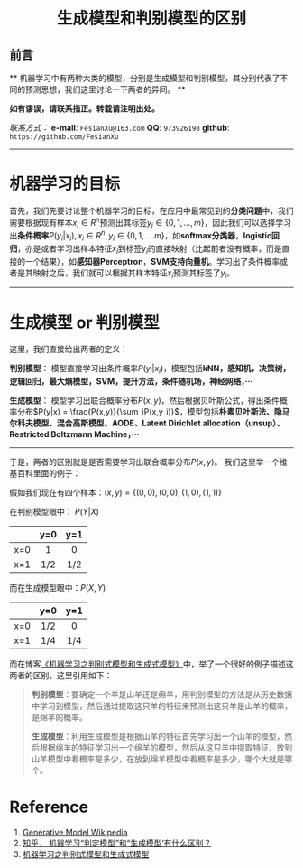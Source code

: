 <h1 align = "center">生成模型和判别模型的区别</h1>

## 前言
** 机器学习中有两种大类的模型，分别是生成模型和判别模型，其分别代表了不同的预测思想，我们这里讨论一下两者的异同。 **

**如有谬误，请联系指正。转载请注明出处。**

*联系方式：*
**e-mail**: `FesianXu@163.com`
**QQ**: `973926198`
**github**: `https://github.com/FesianXu`

*******************************************************

# 机器学习的目标
首先，我们先要讨论整个机器学习的目标，在应用中最常见到的**分类问题**中，我们需要根据现有样本$x_i \in R^n$预测出其标签$y_i \in \{ 0,1,\dots,m\}$，因此我们可以选择学习出**条件概率**$P(y_i|x_i), x_i \in R^n, y_i \in \{0,1,\dots.m\}$，如**softmax分类器**，**logistic回归**，亦是或者学习出样本特征$x_i$到标签$y_i$的直接映射（比起前者没有概率，而是直接的一个结果），如**感知器Perceptron**，**SVM支持向量机**。学习出了条件概率或者是其映射之后，我们就可以根据其样本特征$x_i$预测其标签了$y_i$。

*******************************************************

# 生成模型 or 判别模型
这里，我们直接给出两者的定义：

**判别模型**： 模型直接学习出条件概率$P(y_i|x_i)$，模型包括**kNN，感知机，决策树，逻辑回归，最大熵模型，SVM，提升方法，条件随机场，神经网络，···**

**生成模型**： 模型学习出联合概率分布$P(x,y)$，然后根据贝叶斯公式，得出条件概率分布$P(y|x) = \frac{P(x,y)}{\sum_iP(x,y_i)}$，模型包括**朴素贝叶斯法、隐马尔科夫模型、混合高斯模型、AODE、Latent Dirichlet allocation（unsup）、Restricted Boltzmann Machine，···**

----------------------------------------------------------

于是，两者的区别就是是否需要学习出联合概率分布$P(x,y)$。
我们这里举一个维基百科里面的例子：

假如我们现在有四个样本：$(x,y)=\{(0,0), (0,0), (1,0), (1,1)\}$

在判别模型眼中：
$P(Y|X)$

| | y=0 | y=1 |
|-|:-:|:-:|
|x=0| 1|0|
|x=1| 1/2 | 1/2 |

而在生成模型眼中：$P(X,Y)$

| | y=0 | y=1 |
|-|:-:|:-:|
|x=0| 1/2|0|
|x=1| 1/4 | 1/4 |

而在博客[《机器学习之判别式模型和生成式模型》](http://www.cnblogs.com/nolonely/p/6435213.html)中，举了一个很好的例子描述这两者的区别，这里引用如下：
> **判别模型**：要确定一个羊是山羊还是绵羊，用判别模型的方法是从历史数据中学习到模型，然后通过提取这只羊的特征来预测出这只羊是山羊的概率，是绵羊的概率。
> 
> **生成模型**：利用生成模型是根据山羊的特征首先学习出一个山羊的模型，然后根据绵羊的特征学习出一个绵羊的模型，然后从这只羊中提取特征，放到山羊模型中看概率是多少，在放到绵羊模型中看概率是多少，哪个大就是哪个。




# Reference
1. [Generative Model Wikipedia](https://en.wikipedia.org/wiki/Generative_model)
2. [知乎， 机器学习“判定模型”和“生成模型‘有什么区别？](https://www.zhihu.com/question/20446337)
3. [机器学习之判别式模型和生成式模型](http://www.cnblogs.com/nolonely/p/6435213.html)










































